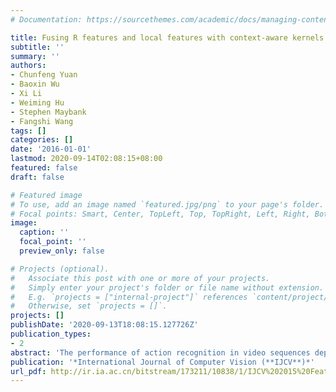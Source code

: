 ```yaml
---
# Documentation: https://sourcethemes.com/academic/docs/managing-content/

title: Fusing R features and local features with context-aware kernels for action recognition
subtitle: ''
summary: ''
authors:
- Chunfeng Yuan
- Baoxin Wu
- Xi Li
- Weiming Hu
- Stephen Maybank
- Fangshi Wang
tags: []
categories: []
date: '2016-01-01'
lastmod: 2020-09-14T02:08:15+08:00
featured: false
draft: false

# Featured image
# To use, add an image named `featured.jpg/png` to your page's folder.
# Focal points: Smart, Center, TopLeft, Top, TopRight, Left, Right, BottomLeft, Bottom, BottomRight.
image:
  caption: ''
  focal_point: ''
  preview_only: false

# Projects (optional).
#   Associate this post with one or more of your projects.
#   Simply enter your project's folder or file name without extension.
#   E.g. `projects = ["internal-project"]` references `content/project/deep-learning/index.md`.
#   Otherwise, set `projects = []`.
projects: []
publishDate: '2020-09-13T18:08:15.127726Z'
publication_types:
- 2
abstract: 'The performance of action recognition in video sequences depends significantly on the representation of actions and the similarity measurement between the representations. In this paper, we combine two kinds of features extracted from the spatio-temporal interest points with context-aware kernels for action recognition. For the action representation, local cuboid features extracted around interest points are very popular using a Bag of Visual Words (BOVW) model. Such representations, however, ignore potentially valuable information about the global spatio-temporal distribution of interest points. We propose a new global feature to capture the detailed geometrical distribution of interest points. It is calculated by using the 3D R transform which is defined as an extended 3D discrete Radon transform, followed by the application of a two-directional two-dimensional principal component analysis. For the similarity measurement, we model a video set as an optimized probabilistic hypergraph and propose a context-aware kernel to measure high order relationships among videos. The context-aware kernel is more robust to the noise and outliers in the data than the traditional context-free kernel which just considers the pairwise relationships between videos. The hyperedges of the hypergraph are constructed based on a learnt Mahalanobis distance metric. Any disturbing information from other classes is excluded from each hyperedge. Finally, a multiple kernel learning algorithm is designed by integrating the l2 norm regularization into a linear SVM classifier to fuse the R feature and the BOVW representation for action recognition. Experimental results on several datasets demonstrate the effectiveness of the proposed approach for action recognition.'
publication: '*International Journal of Computer Vision (**IJCV**)*'
url_pdf: http://ir.ia.ac.cn/bitstream/173211/10838/1/IJCV%202015%20Features%20and%20Local%20Features%20with%20Context-aware%20Kernels%20for%20Action%20Recognition.pdf
---
```

